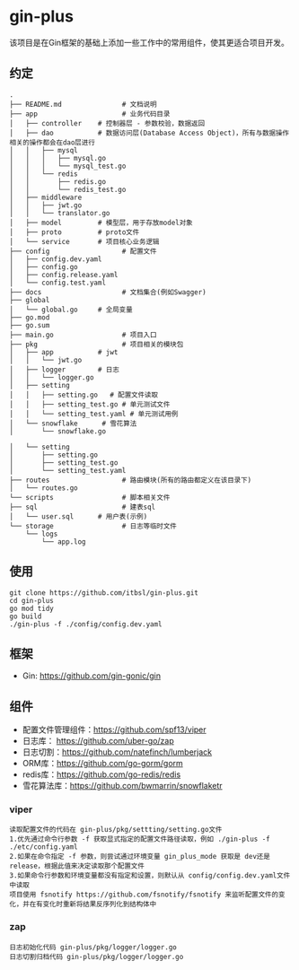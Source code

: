 # gin-plus

该项目是在Gin框架的基础上添加一些工作中的常用组件，使其更适合项目开发。

## 约定

```shell
.
├── README.md               # 文档说明
├── app                     # 业务代码目录
│   ├── controller    # 控制器层 - 参数校验，数据返回
│   ├── dao           # 数据访问层(Database Access Object)，所有与数据操作相关的操作都会在dao层进行
│   │   ├── mysql
│   │   │   ├── mysql.go
│   │   │   └── mysql_test.go
│   │   └── redis
│   │       ├── redis.go
│   │       └── redis_test.go
│   ├── middleware
│   │   ├── jwt.go
│   │   └── translator.go   
│   ├── model         # 模型层，用于存放model对象
│   ├── proto         # proto文件
│   └── service       # 项目核心业务逻辑
├── config                  # 配置文件
│   ├── config.dev.yaml
│   ├── config.go
│   ├── config.release.yaml
│   └── config.test.yaml
├── docs                    # 文档集合(例如Swagger) 
├── global
│   └── global.go     # 全局变量             
├── go.mod       
├── go.sum
├── main.go                 # 项目入口
├── pkg                     # 项目相关的模块包
│   ├── app           # jwt
│   │   └── jwt.go
│   ├── logger        # 日志
│   │   └── logger.go
│   ├── setting
│   │   ├── setting.go   # 配置文件读取
│   │   ├── setting_test.go # 单元测试文件
│   │   └── setting_test.yaml # 单元测试用例
│   └── snowflake      # 雪花算法
│       └── snowflake.go

│   └── setting
│       ├── setting.go       
│       ├── setting_test.go  
│       └── setting_test.yaml 
├── routes                  # 路由模块(所有的路由都定义在该目录下)
│   └── routes.go
└── scripts                 # 脚本相关文件
├── sql                     # 建表sql
│   └── user.sql      # 用户表(示例)
└── storage                 # 日志等临时文件
    └── logs
        └── app.log

```

## 使用
```shell
git clone https://github.com/itbsl/gin-plus.git
cd gin-plus
go mod tidy
go build
./gin-plus -f ./config/config.dev.yaml
```
## 框架

- Gin: https://github.com/gin-gonic/gin

## 组件

- 配置文件管理组件：https://github.com/spf13/viper <br>
- 日志库： https://github.com/uber-go/zap
- 日志切割：https://github.com/natefinch/lumberjack
- ORM库：https://github.com/go-gorm/gorm
- redis库：https://github.com/go-redis/redis
- 雪花算法库：https://github.com/bwmarrin/snowflaketr

### viper

```shell
读取配置文件的代码在 gin-plus/pkg/settting/setting.go文件
1.优先通过命令行参数 -f 获取显式指定的配置文件路径读取，例如 ./gin-plus -f ./etc/config.yaml
2.如果在命令指定 -f 参数，则尝试通过环境变量 gin_plus_mode 获取是 dev还是release，根据此值来决定读取那个配置文件
3.如果命令行参数和环境变量都没有指定和设置，则默认从 config/config.dev.yaml文件中读取
项目使用 fsnotify https://github.com/fsnotify/fsnotify 来监听配置文件的变化，并在有变化时重新将结果反序列化到结构体中
```

### zap

```shell
日志初始化代码 gin-plus/pkg/logger/logger.go
日志切割归档代码 gin-plus/pkg/logger/logger.go
```